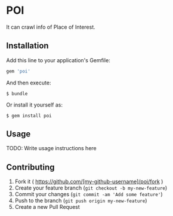 # POI

It can crawl info of Place of Interest.

## Installation

Add this line to your application's Gemfile:

```ruby
gem 'poi'
```

And then execute:

    $ bundle

Or install it yourself as:

    $ gem install poi

## Usage

TODO: Write usage instructions here

## Contributing

1. Fork it ( https://github.com/[my-github-username]/poi/fork )
2. Create your feature branch (`git checkout -b my-new-feature`)
3. Commit your changes (`git commit -am 'Add some feature'`)
4. Push to the branch (`git push origin my-new-feature`)
5. Create a new Pull Request

